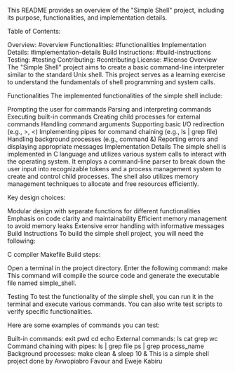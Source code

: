 This README provides an overview of the "Simple Shell" project, including its purpose, functionalities, and implementation details.

Table of Contents:

Overview: #overview
Functionalities: #functionalities
Implementation Details: #implementation-details
Build Instructions: #build-instructions
Testing: #testing
Contributing: #contributing
License: #license
Overview
The "Simple Shell" project aims to create a basic command-line interpreter similar to the standard Unix shell. This project serves as a learning exercise to understand the fundamentals of shell programming and system calls.

Functionalities
The implemented functionalities of the simple shell include:

Prompting the user for commands
Parsing and interpreting commands
Executing built-in commands
Creating child processes for external commands
Handling command arguments
Supporting basic I/O redirection (e.g., >, <)
Implementing pipes for command chaining (e.g., ls | grep file)
Handling background processes (e.g., command &)
Reporting errors and displaying appropriate messages
Implementation Details
The simple shell is implemented in C language and utilizes various system calls to interact with the operating system. It employs a command-line parser to break down the user input into recognizable tokens and a process management system to create and control child processes. The shell also utilizes memory management techniques to allocate and free resources efficiently.

Key design choices:

Modular design with separate functions for different functionalities
Emphasis on code clarity and maintainability
Efficient memory management to avoid memory leaks
Extensive error handling with informative messages
Build Instructions
To build the simple shell project, you will need the following:

C compiler
Makefile
Build steps:

Open a terminal in the project directory.
Enter the following command:
make
This command will compile the source code and generate the executable file named simple_shell.

Testing
To test the functionality of the simple shell, you can run it in the terminal and execute various commands. You can also write test scripts to verify specific functionalities.

Here are some examples of commands you can test:

Built-in commands:
exit
pwd
cd
echo
External commands:
ls
cat
grep
wc
Command chaining with pipes:
ls | grep file
ps | grep process_name
Background processes:
make clean &
sleep 10 &
This is a simple shell project done by Avwopiabro Favour and Eweje Kabiru
